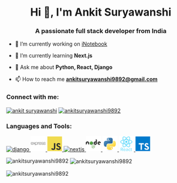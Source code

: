 <h1 align="center">Hi 👋, I'm Ankit Suryawanshi</h1>
<h3 align="center">A passionate full stack developer from India</h3>


- 🔭 I’m currently working on [iNotebook](https://github.com/ankitsuryawanshi9892/Notebook)

- 🌱 I’m currently learning **Next.js**

- 💬 Ask me about **Python, React, Django**

- 📫 How to reach me **ankitsuryawanshi9892@gmail.com**

<h3 align="left">Connect with me:</h3>
<p align="left">
<a href="https://linkedin.com/in/ankit suryawanshi" target="blank"><img align="center" src="https://raw.githubusercontent.com/rahuldkjain/github-profile-readme-generator/master/src/images/icons/Social/linked-in-alt.svg" alt="ankit suryawanshi" height="30" width="40" /></a>
<a href="https://www.leetcode.com/ankitsuryawanshi9892" target="blank"><img align="center" src="https://raw.githubusercontent.com/rahuldkjain/github-profile-readme-generator/master/src/images/icons/Social/leet-code.svg" alt="ankitsuryawanshi9892" height="30" width="40" /></a>
</p>

<h3 align="left">Languages and Tools:</h3>
<p align="left"> <a href="https://www.djangoproject.com/" target="_blank" rel="noreferrer"> <img src="https://cdn.worldvectorlogo.com/logos/django.svg" alt="django" width="40" height="40"/> </a> <a href="https://expressjs.com" target="_blank" rel="noreferrer"> <img src="https://raw.githubusercontent.com/devicons/devicon/master/icons/express/express-original-wordmark.svg" alt="express" width="40" height="40"/> </a> <a href="https://developer.mozilla.org/en-US/docs/Web/JavaScript" target="_blank" rel="noreferrer"> <img src="https://raw.githubusercontent.com/devicons/devicon/master/icons/javascript/javascript-original.svg" alt="javascript" width="40" height="40"/> </a> <a href="https://nextjs.org/" target="_blank" rel="noreferrer"> <img src="https://cdn.worldvectorlogo.com/logos/nextjs-2.svg" alt="nextjs" width="40" height="40"/> </a> <a href="https://nodejs.org" target="_blank" rel="noreferrer"> <img src="https://raw.githubusercontent.com/devicons/devicon/master/icons/nodejs/nodejs-original-wordmark.svg" alt="nodejs" width="40" height="40"/> </a> <a href="https://www.python.org" target="_blank" rel="noreferrer"> <img src="https://raw.githubusercontent.com/devicons/devicon/master/icons/python/python-original.svg" alt="python" width="40" height="40"/> </a> <a href="https://reactjs.org/" target="_blank" rel="noreferrer"> <img src="https://raw.githubusercontent.com/devicons/devicon/master/icons/react/react-original-wordmark.svg" alt="react" width="40" height="40"/> </a> <a href="https://www.typescriptlang.org/" target="_blank" rel="noreferrer"> <img src="https://raw.githubusercontent.com/devicons/devicon/master/icons/typescript/typescript-original.svg" alt="typescript" width="40" height="40"/> </a> </p>

<p><img align="left" src="https://github-readme-stats.vercel.app/api/top-langs?username=ankitsuryawanshi9892&show_icons=true&locale=en&layout=compact" alt="ankitsuryawanshi9892" /></p>

<p>&nbsp;<img align="center" src="https://github-readme-stats.vercel.app/api?username=ankitsuryawanshi9892&show_icons=true&locale=en" alt="ankitsuryawanshi9892" /></p>

<p><img align="center" src="https://github-readme-streak-stats.herokuapp.com/?user=ankitsuryawanshi9892&" alt="ankitsuryawanshi9892" /></p>


<!--
**ankitsuryawanshi9892/ankitsuryawanshi9892** is a ✨ _special_ ✨ repository because its `README.md` (this file) appears on your GitHub profile.

Here are some ideas to get you started:

- 🔭 I’m currently working on ...
- 🌱 I’m currently learning ...
- 👯 I’m looking to collaborate on ...
- 🤔 I’m looking for help with ...
- 💬 Ask me about ...
- 📫 How to reach me: ...
- 😄 Pronouns: ...
- ⚡ Fun fact: ...
-->
